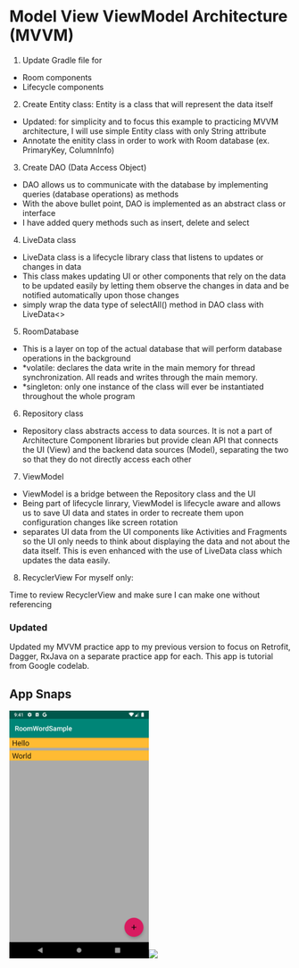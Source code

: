 # Model View ViewModel Architecture (MVVM)

1. Update Gradle file for 
- Room components
- Lifecycle components

2. Create Entity class: Entity is a class that will represent the data itself
- Updated: for simplicity and to focus this example to practicing MVVM architecture, I will use simple Entity class with only String attribute
- Annotate the enitity class in order to work with Room database (ex. PrimaryKey, ColumnInfo)

3. Create DAO (Data Access Object)
- DAO allows us to communicate with the database by implementing queries (database operations) as methods
- With the above bullet point, DAO is implemented as an abstract class or interface
- I have added query methods such as insert, delete and select

4. LiveData class 
- LiveData class is a lifecycle library class that listens to updates or changes in data
- This class makes updating UI or other components that rely on the data to be updated easily by letting them observe the changes in data and be notified automatically upon those changes
- simply wrap the data type of selectAll() method in DAO class with LiveData<>

5. RoomDatabase
- This is a layer on top of the actual database that will perform database operations in the background
- *volatile: declares the data write in the main memory for thread synchronization. All reads and writes through the main memory.
- *singleton: only one instance of the class will ever be instantiated throughout the whole program

6. Repository class
- Repository class abstracts access to data sources. It is not a part of Architecture Component libraries but provide clean API that connects the UI (View) and the backend data sources (Model), separating the two so that they do not directly access each other 

7. ViewModel
- ViewModel is a bridge between the Repository class and the UI
- Being part of lifecycle linrary, ViewModel is lifecycle aware and allows us to save UI data and states in order to recreate them upon configuration changes like screen rotation
- separates UI data from the UI components like Activities and Fragments so the UI only needs to think about displaying the data and not about the data itself. This is even enhanced with the use of LiveData class which updates the data easily.

8. RecyclerView
For myself only: 

Time to review RecyclerView and make sure I can make one without referencing

### Updated 
Updated my MVVM practice app to my previous version to focus on Retrofit, Dagger, RxJava on a separate practice app for each.
This app is tutorial from Google codelab.

## App Snaps
<img src="https://github.com/hojoung97/AndroidFundamentals/blob/master/MVVMArchitecture/images/snapshot.png" width="250"><img src="https://github.com/hojoung97/AndroidFundamentals/blob/master/MVVMArchitecture/images/MVVM_demo.gif" width="250">

